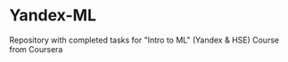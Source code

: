 # Yandex-ML
Repository with completed tasks for "Intro to ML" (Yandex &amp; HSE) Course from Coursera
